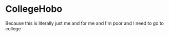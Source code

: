 # CollegeHobo

Because this is literally just me and for me and I'm poor and I need to go to college
